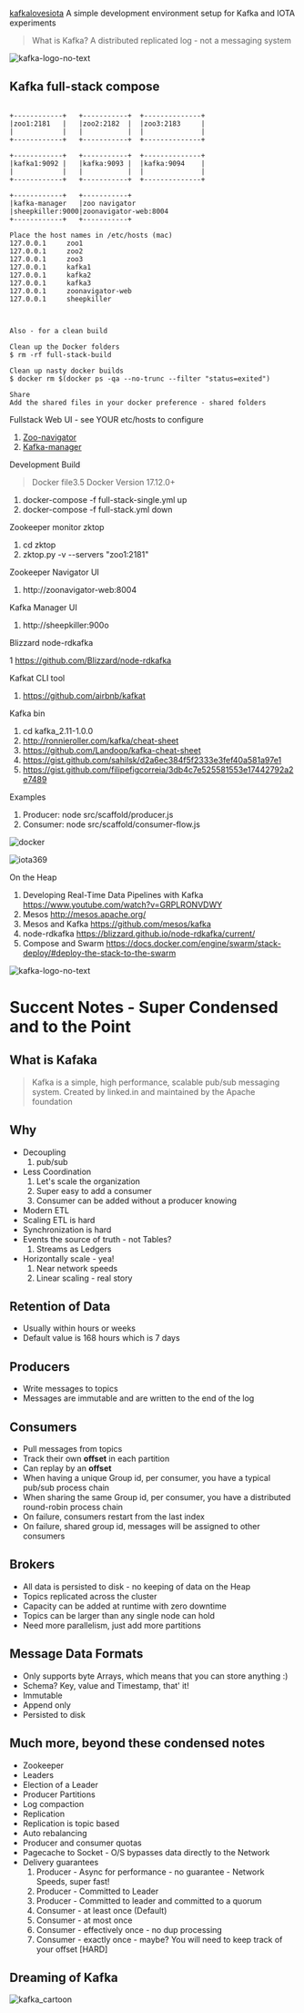 [kafkalovesiota](https://simplepipe.com)
A simple development environment setup for Kafka and IOTA experiments

>What is Kafka? A distributed replicated log - not a messaging system

![kafka-logo-no-text](https://user-images.githubusercontent.com/993459/36943840-04009b4c-1f56-11e8-8191-d848d85b83ca.png)

## Kafka full-stack compose

```
                           
+------------+   +-----------+  +--------------+
|zoo1:2181   |   |zoo2:2182  |  |zoo3:2183     |
|            |   |           |  |              |
+------------+   +-----------+  +--------------+

+------------+   +-----------+  +--------------+
|kafka1:9092 |   |kafka:9093 |  |kafka:9094    |
|            |   |           |  |              |
+------------+   +-----------+  +--------------+

+------------+   +-----------+
|kafka-manager   |zoo navigator
|sheepkiller:9000|zoonavigator-web:8004
+------------+   +-----------+
 
Place the host names in /etc/hosts (mac)
127.0.0.1     zoo1
127.0.0.1     zoo2
127.0.0.1     zoo3
127.0.0.1     kafka1
127.0.0.1     kafka2
127.0.0.1     kafka3
127.0.0.1     zoonavigator-web
127.0.0.1     sheepkiller



Also - for a clean build 

Clean up the Docker folders
$ rm -rf full-stack-build

Clean up nasty docker builds
$ docker rm $(docker ps -qa --no-trunc --filter "status=exited")

Share
Add the shared files in your docker preference - shared folders

```

Fullstack Web UI - see YOUR etc/hosts to configure

1. [Zoo-navigator](http://zoonavigator-web:8004)
2. [Kafka-manager](http://sheepkiller:9000)



Development Build

> Docker file3.5	Docker Version 17.12.0+

1. docker-compose -f full-stack-single.yml up
2. docker-compose -f full-stack.yml down

Zookeeper monitor zktop

1. cd zktop
2. zktop.py -v --servers "zoo1:2181"

Zookeeper Navigator UI

1. http://zoonavigator-web:8004

Kafka Manager UI

1. http://sheepkiller:900o

Blizzard node-rdkafka

1 https://github.com/Blizzard/node-rdkafka

Kafkat CLI tool

1. https://github.com/airbnb/kafkat

Kafka bin

1. cd kafka_2.11-1.0.0
2. http://ronnieroller.com/kafka/cheat-sheet
3. https://github.com/Landoop/kafka-cheat-sheet
4. https://gist.github.com/sahilsk/d2a6ec384f5f2333e3fef40a581a97e1
5. https://gist.github.com/filipefigcorreia/3db4c7e525581553e17442792a2e7489

Examples

1. Producer: node src/scaffold/producer.js 
2. Consumer: node src/scaffold/consumer-flow.js

![docker](https://user-images.githubusercontent.com/993459/36943874-a1dfa61e-1f56-11e8-9123-bba34f8192bd.png)

![iota369](https://user-images.githubusercontent.com/993459/35762946-de9bdea8-0866-11e8-8427-f0924b28b445.png)

On the Heap

1. Developing Real-Time Data Pipelines with Kafka https://www.youtube.com/watch?v=GRPLRONVDWY
2. Mesos http://mesos.apache.org/
3. Mesos and Kafka https://github.com/mesos/kafka
4. node-rdkafka https://blizzard.github.io/node-rdkafka/current/
5. Compose and Swarm https://docs.docker.com/engine/swarm/stack-deploy/#deploy-the-stack-to-the-swarm

![kafka-logo-no-text](https://user-images.githubusercontent.com/993459/36943840-04009b4c-1f56-11e8-8191-d848d85b83ca.png)
# Succent Notes - Super Condensed and to the Point
## What is Kafaka

> Kafka is a simple, high performance, scalable pub/sub messaging system. Created by linked.in and maintained by the 
Apache foundation 
   
## Why
* Decoupling   
  1. pub/sub  
* Less Coordination  
  1. Let's scale the organization  
  2. Super easy to add a consumer   
  3. Consumer can be added without a producer knowing
* Modern ETL     
* Scaling ETL is hard  
* Synchronization is hard  
* Events the source of truth - not Tables?    
  1. Streams as Ledgers  
* Horizontally scale - yea!  
  1. Near network speeds
  2. Linear scaling - real story  
  
## Retention of Data
*  Usually within hours or weeks  
*  Default value is 168 hours which is 7 days  

## Producers
*  Write messages to topics  
*  Messages are immutable and are written to the end of the log  

## Consumers
*  Pull messages from topics  
*  Track their own **offset** in each partition  
*  Can replay by an **offset**
*  When having a unique Group id, per consumer, you have a typical pub/sub process chain  
*  When sharing the same Group id, per consumer, you have a distributed round-robin process chain  
*  On failure, consumers restart from the last index  
*  On failure, shared group id, messages will be assigned to other consumers  

## Brokers
*  All data is persisted to disk - no keeping of data on the Heap
*  Topics replicated across the cluster  
*  Capacity can be added at runtime with zero downtime 
*  Topics can be larger than any single node can hold  
*  Need more parallelism, just add more partitions 

## Message Data Formats
* Only supports byte Arrays, which means that you can store anything :)
* Schema? Key, value and Timestamp, that' it!
* Immutable
* Append only
* Persisted to disk

## Much more, beyond these condensed notes
* Zookeeper
* Leaders
* Election of a Leader 
* Producer Partitions
* Log compaction 
* Replication
* Replication is topic based
* Auto rebalancing  
* Producer and consumer quotas 
* Pagecache to Socket - O/S bypasses data directly to the Network
* Delivery guarantees
  1. Producer - Async for performance - no guarantee - Network Speeds, super fast!
  2. Producer - Committed to Leader
  3. Producer - Committed to leader and committed to a quorum 
  4. Consumer - at least once (Default)
  5. Consumer - at most once
  6. Consumer - effectively once - no dup processing
  7. Consumer - exactly once - maybe? You will need to keep track of your offset [HARD]
 

## Dreaming of Kafka

![kafka_cartoon](https://user-images.githubusercontent.com/993459/38173661-dd9daa56-3587-11e8-84d7-b2d2c4718007.jpg)
